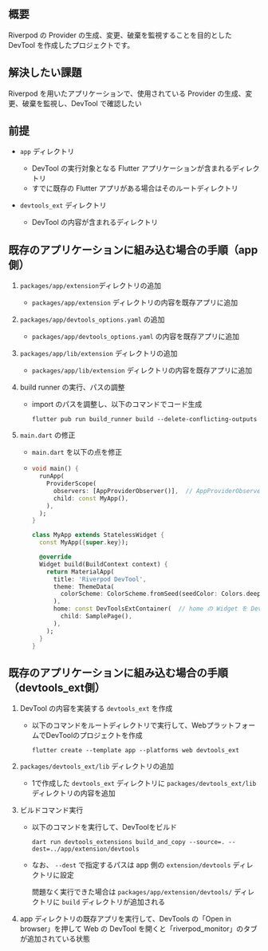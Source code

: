 ## 概要
Riverpod の Provider の生成、変更、破棄を監視することを目的とした DevTool を作成したプロジェクトです。

## 解決したい課題
Riverpod を用いたアプリケーションで、使用されている Provider の生成、変更、破棄を監視し、DevTool で確認したい

## 前提
- `app` ディレクトリ
    - DevTool の実行対象となる Flutter アプリケーションが含まれるディレクトリ
    - すでに既存の Flutter アプリがある場合はそのルートディレクトリ

- `devtools_ext` ディレクトリ
    - DevTool の内容が含まれるディレクトリ

## 既存のアプリケーションに組み込む場合の手順（app側）
1. `packages/app/extension`ディレクトリの追加
    - `packages/app/extension` ディレクトリの内容を既存アプリに追加

2. `packages/app/devtools_options.yaml` の追加
    - `packages/app/devtools_options.yaml` の内容を既存アプリに追加

3. `packages/app/lib/extension` ディレクトリの追加
    - `packages/app/lib/extension` ディレクトリの内容を既存アプリに追加

4. build runner の実行、パスの調整
    - import のパスを調整し、以下のコマンドでコード生成

       ```
      flutter pub run build_runner build --delete-conflicting-outputs
      ```

5. `main.dart` の修正
    - `main.dart` を以下の点を修正
    - ```dart
      void main() {
        runApp(
          ProviderScope(
            observers: [AppProviderObserver()],  // AppProviderObserverを追加
            child: const MyApp(),
          ),
        );
      }

      class MyApp extends StatelessWidget {
        const MyApp({super.key});
      
        @override
        Widget build(BuildContext context) {
          return MaterialApp(
            title: 'Riverpod DevTool',
            theme: ThemeData(
              colorScheme: ColorScheme.fromSeed(seedColor: Colors.deepPurple),
            ),
            home: const DevToolsExtContainer(  // home の Widget を DevToolsExtContainer でラップ
              child: SamplePage(),
            ),
          );
        }
      }
      ```

## 既存のアプリケーションに組み込む場合の手順（devtools_ext側）
1. DevTool の内容を実装する `devtools_ext` を作成
    - 以下のコマンドをルートディレクトリで実行して、WebプラットフォームでDevToolのプロジェクトを作成

       ```
      flutter create --template app --platforms web devtools_ext
      ```

2. `packages/devtools_ext/lib` ディレクトリの追加
    - 1で作成した `devtools_ext` ディレクトリに `packages/devtools_ext/lib` ディレクトリの内容を追加

3. ビルドコマンド実行
    - 以下のコマンドを実行して、DevToolをビルド

       ```
      dart run devtools_extensions build_and_copy --source=. --dest=../app/extension/devtools
      ```
    - なお、 `--dest` で指定するパスは app 側の  `extension/devtools` ディレクトリに設定
      
      問題なく実行できた場合は `packages/app/extension/devtools/` ディレクトリに `build` ディレクトリが追加される

4. app ディレクトリの既存アプリを実行して、DevTools の「Open in browser」を押して Web の DevTool を開くと「riverpod_monitor」のタブが追加されている状態
